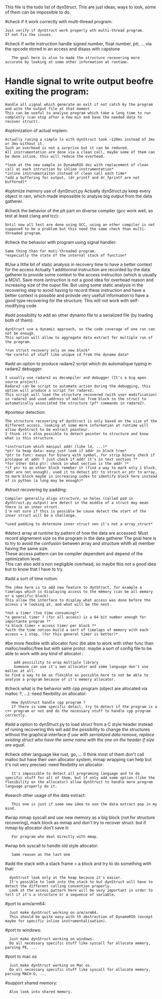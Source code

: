 This file is the todo list of dynStruct. This are just ideas, ways to look, some of them can be impossible to do.

#check if it work correctly with multi-thread program:

	Just verify if dynStruct work properly wth multi-thread program.
	If not fix the issues.

#check if write instruction handle signed number, float number, ptr, ... via the opcode stored in an access and disass with capstone

       The goal here is also to made the structure recovering more accurate by looking at some other information at runtime.

# Handle signal to write output beofre exiting the program:
	Handle all signal which generate an exit if not catch by the program and wite the output file at that moment
	This can be useful to analyse program which take a long time to run completly (can stop after a few min and have the needed data to recover struct).

#optimization of actual implem:
	
	Actually runing a simple ls with dynStruct took ~120ms instead of 2ms or 3ms without it.  
	Such an overhead is not a surprise but it can be reduced.  
	All instrumentation are done via a clean call, maybe some of them can be done inline, this will reduce the overhead.  

	*look at the new sample in DynamoRIO doc with replacement of clean call at each intruction by inline instrumentation*
	*inline instrumentaiton instead of clean call each time*  
	*add a buffering for output, (dr_printf and dr_fprintf are not buffered)*

#optimize memory use of dynStruct.py
	Actually dynStruct.py keep every object in ram, which made impossible to analyse big output from the data gatherer.

#check the behavior of the plt part on diverse compiler (gcc work well, so test at least clang and tcc):

	Until now all test are done using GCC, using an other compiler is not supposed to be a problem but this need the same check than multi-threaded program.

#check the behavior with program using signal handler:

	Same thing than for muti-threaded program.
	*especially the state of the internal stack of function*

#Use a little bit of static analysis in recovery time to have a better context for the access
        Actually 1 additionnal instruction are recorded by the data gatherer to provide some context to the access instruciton (which is usually a MOV). Save more isntruction is not a good idea for overhead reason and increasing size of the ouput file.
	But using some static analysis in the recovering step to avoid having to record these instruction and have a better context is possible and provide very usefull information to have a good type recovering for the structure.
	This will not work with self-modifying code

#add possibility to add an other dynamo file to a serialized file (by loading both of them):

	dynStruct use a dynamic approach, so the code coverage of one run can not be enough.
	This option will allow to aggregate data extract for multiple run of the program.

	*run struct recovery only on new block*
	*be careful of stuff like unique id from the dynamo data*

#add an option to produce radare2 script which do automatique typing in radare2 debugger:
     	
	I usually use radare2 as decompiler and debugger (It's a big open source project).  
	Radare2 can be script to automate action during the debugging, this option will produce a script for radare2.  
	This script will load the structure recovered (with user modification) in radare2 and used address of malloc from block in the struct to automatically associated the structure (pf* commands in radare2).

#pointeur detection:
	
	The structure recovering of dynStruct is only based on the size of the different access, looking at some more information at runtime will allow dynStruct to be extract pointeur.  
	I think it's also possible to detect pointer to structure and know what is this structure.  

	*instruction which manipul addr (like ld, ...)*   
	*ptr to heap data: easy just look if addr in block tree*  
	*ptr to func: easys for binary with symbol, for strip binary check if prologue at addr ? just check if addr it's in text section ?*  
	*for other data ptr: check in what section is the addr ?*  
	*if ptr to an other block remeber it (find a way to mark only 1 block, addr are not enough), used it to detect ptr to struct or ptr to array, to mark block maybe in increasing index to identify block here instead of in python (a long may be enough)*  

#struct recovering by padding:
	
	Compiler generally align structure, so holes (called pad in dynStruct.py output) are detect in the middle of a struct may mean there is an inner struct.  
	I'm not sure if this is possible be cause detect the start of the inner struct will be a challenge.  

	*used padding to determine inner struct ven it's not a array_struct*

#detect array at runtime by pattern of how the data are accessed:
	Must record alignement size os the program in the data gatherer
	The goal here is to try to avoid the confusion between array and structure whith all member having the same size.  
	These access pattern can be compiler dependent and depend of the optimization level.  
	This can also add a non negligible overhead, so maybe this not a good idea but to know that I have to try.


#add a sort of time notion:
        
	The idea here is to add new feature to dynStruct, for example a timelaps which is displaying access to the mémory (can be all memory or a specific block).  
	This allow the interface to display what access was done before the access i'm looking at, and what will be the next.
	
	*not a timer (too time consuming)*  
	*a general timer ? (for all access) is a 64 bit number enough for importante program ?*  
	*a block timer + access timer per block ?*  
	*with the time notion build a sort of timelaps of memory with each access = 1 step. (for this general timer is better)*

#be more flexible with allocator func (be able to work with other func than malloc/realloc/free but with same proto). maybe a sort of config file to be able to work with any kind of allocator.:

    	add possiility to wrap multiple library
    	Someone can use it's own allocator and some language don't use malloc at all.  
	So find a way to be as flexible as possible here to not be able to analyse a program because of it's memory allocator.

#check what is the behavior with cpp program (object are allocated via malloc ?, ...): need flexibility on allocator:

       How dynStruct handle cpp program ?  
       If there is some specific detail, try to detect if the program is a c++ program or not and do the necessary stuff to handle cpp program correctly.

#add a option to dynStruct.py to load struct from a C style header instead of runing recovering
       this will add the possibility to change the structures without the graphical interface
       *if use with serrialized data remove, replace existing struct who have the same name with the one on the header if size are equal.*

#check other language like rust, go, ... (I think most of them don't call malloc but have their own allocator system, mmap wrapping can help but it's not very precise): need flexibility on allocator:

       It's impossible to detect all programing language and to do specific stuff for all of them, but if only add some option (like the flexibility on the allocator) allow dynStruct to handle more program language properly do it.

#search other usage of the data extract:

       This one is just if some new idea to use the data extract pop in my mind.

#wrap mmap syscall and use new memory as a big block (not for structure recovering), mark block as mmap and don't try to recover struct. but if mmap by allocator don't save it:

       For program who deal directly with mmap.

#wrap brk syscall to handle old style allocator:

       Same reason as the last one

#add the stack with a stack frame = a block and try to do something with that:

      dynStruct look only at the heap because it's easier.  
      It's possible to look into the stack to but dynStruct will have to detect the different calling convention properly.  
      Look at the access pattern here will be very important in order to tell if it's a structure or a sequence of variable.

#port to arm/arm64:

      Just make dynStruct working on arm/arm64.
      This should be quite easy with th abstraction of DynamoRIO (except maybe for specific inline instrumentalisation).

#port to windows:

      Just make dynStruct working on windows.  
      Do all necessary specific stuff like syscall for allocate memory, parsing PE, ...

#port to mac os

      Just make dynStruct working on Mac os.  
      Do all necessary specific stuff like syscall for allocate memory, parsing MACH-O, ...

#support shared memory:

      Also look into shared memory.
